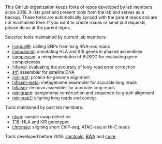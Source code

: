 This GitHub organization keeps forks of repos developed by lab members since 2018.
It lists past and present tools from the lab and serves as a backup.
These forks are automatically synced with the parent repos and are not maintained here.
If you want to create issues or send pull requests, please do so at the parent repos.

Selected tools maintained by current lab members:
* [longcallR](https://github.com/huangnengCSU/longcallR): calling SNPs from long RNA-seq reads
* [Immuannot](https://github.com/YingZhou001/Immuannot): annotating HLA and KIR genes in phased assemblies
* [compleasm](https://github.com/huangnengCSU/compleasm): a reimplementation of BUSCO for evaluating gene completeness
* [hifieval](https://github.com/hlilab/hifieval): evaluating the accuracy of long-read error correction
* [srf](https://github.com/lh3/srf): assembler for satellite DNA
* [miniprot](https://github.com/lh3/miniprot): protein-to-genome alignment
* [hifiasm-meta](https://github.com/xfengnefx/hifiasm-meta): metagenome assembler for accurate long reads
* [hifiasm](https://github.com/chhylp123/hifiasm): de novo assembler for accurate long reads
* [minigraph](https://github.com/lh3/minigraph): pangenome construction and sequence-to-graph alignment
* [minimap2](https://github.com/lh3/minimap2): aligning long reads and contigs

Tools maintained by past lab members:
* [ntsm](https://github.com/JustinChu/ntsm): sample swap detection
* [T1K](https://github.com/mourisl/T1K): HLA and KIR genotyper
* [chromap](https://github.com/haowenz/chromap): aligning short ChIP-seq, ATAC-seq or Hi-C reads

Tools developed before 2018: [samtools](https://github.com/samtools/samtools), [BWA](https://github.com/lh3/BWA) and [more](https://github.com/lh3).
